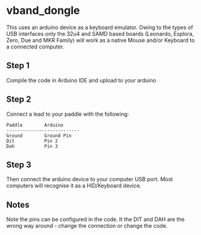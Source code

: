 # vband_dongle

This uses an arduino device as a keyboard emulator.  Owing to the types of USB interfaces 
only the 32u4 and SAMD based boards (Leonardo, Esplora, Zero, Due and MKR Family) will work 
as a native Mouse and/or Keyboard to a connected computer.

## Step 1
Compile the code in Arduino IDE and upload to your arduino

## Step 2

Connect a lead to your paddle with the following:

```
Paddle        Arduino
---------------------------
Ground        Ground Pin
Dit           Pin 2
Dah           Pin 3
```

## Step 3
Then connect the arduino device to your computer USB port.  Most computers will recognise it as a HID/Keyboard device.

## Notes
Note the pins can be configured in the code.
It the DIT and DAH are the wrong way around - change the connection or change the code.
